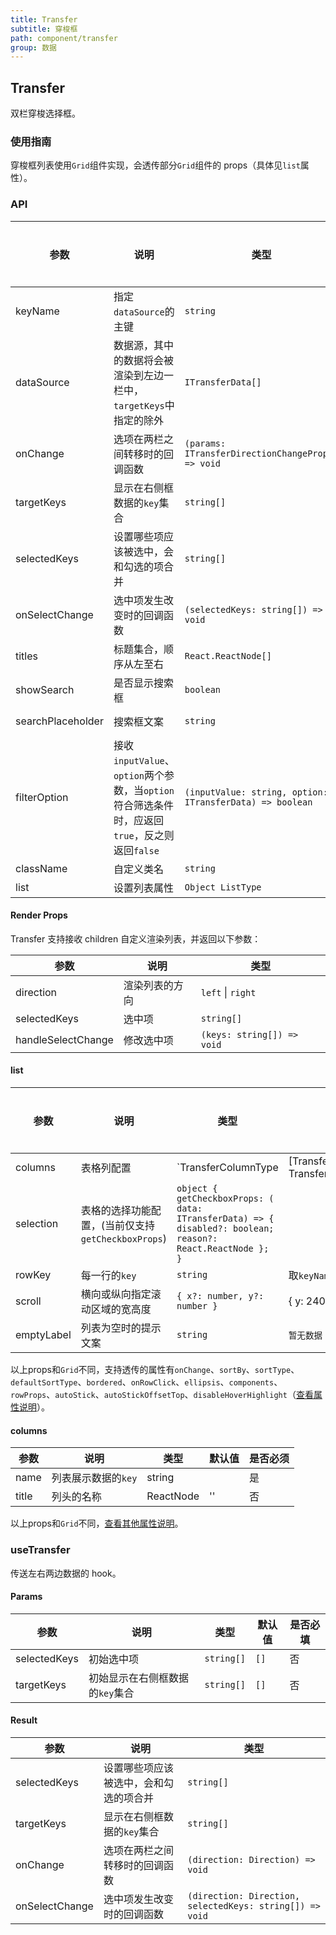 ```yaml
---
title: Transfer
subtitle: 穿梭框
path: component/transfer
group: 数据
---
```


## Transfer

双栏穿梭选择框。

### 使用指南

穿梭框列表使用`Grid`组件实现，会透传部分`Grid`组件的 props（具体见`list`属性）。

### API

| 参数              | 说明                                                                                          | 类型                                                     | 默认值                 | 备选值 | 是否必填 |
| ----------------- | --------------------------------------------------------------------------------------------- | -------------------------------------------------------- | ---------------------- | ------ | -------- |
| keyName           | 指定`dataSource`的主键                                                                        | `string`                                                 |                        |        | 是       |
| dataSource        | 数据源，其中的数据将会被渲染到左边一栏中，`targetKeys`中指定的除外                            | `ITransferData[]`                                        |                        |        | 是       |
| onChange          | 选项在两栏之间转移时的回调函数                                                                | `(params: ITransferDirectionChangeProps) => void`        |                        |        | 是       |
| targetKeys        | 显示在右侧框数据的`key`集合                                                                   | `string[]`                                               | `[]`                   |        | 否       |
| selectedKeys      | 设置哪些项应该被选中，会和勾选的项合并                                                        | `string[]`                                               | `[]`                   |        | 否       |
| onSelectChange    | 选中项发生改变时的回调函数                                                                    | `(selectedKeys: string[]) => void`                       |                        |        | 否       |
| titles            | 标题集合，顺序从左至右                                                                        | `React.ReactNode[]`                                      | `['Source', 'Target']` |        | 否       |
| showSearch        | 是否显示搜索框                                                                                | `boolean`                                                | `false`                | `true` | 否       |
| searchPlaceholder | 搜索框文案                                                                                    | `string`                                                 | `请输入搜索内容`       |        | 否       |
| filterOption      | 接收`inputValue`、`option`两个参数，当`option`符合筛选条件时，应返回`true`，反之则返回`false` | `(inputValue: string, option: ITransferData) => boolean` |                        |        | 否       |
| className         | 自定义类名                                                                                    | `string`                                                 | ''                     |        | 否       |
| list              | 设置列表属性                                                                                  | `Object ListType`                                               |                        |        | 否       |

#### Render Props

Transfer 支持接收 children 自定义渲染列表，并返回以下参数：

| 参数               | 说明           | 类型                       |
| ------------------ | -------------- | -------------------------- |
| direction          | 渲染列表的方向 | `left` \| `right`          |
| selectedKeys       | 选中项         | `string[]`                 |  |
| handleSelectChange | 修改选中项     | `(keys: string[]) => void` |

#### list

| 参数       | 说明                                               | 类型                                                                                                       | 默认值          | 备选值 | 是否必填 |
| ---------- | -------------------------------------------------- | ---------------------------------------------------------------------------------------------------------- | --------------- | ------ | -------- |
| columns    | 表格列配置                                         | `TransferColumnType | [TransferColumnType, TransferColumnType]`                                            |                 |        | 是       |
| selection  | 表格的选择功能配置，(当前仅支持`getCheckboxProps`) | `object { getCheckboxProps: ( data: ITransferData) => { disabled?: boolean; reason?: React.ReactNode }; }` |                 |        | 否       |
| rowKey     | 每一行的`key`                                      | `string`                                                                                                   | 取`keyName`的值 |        | 否       |
| scroll     | 横向或纵向指定滚动区域的宽高度                     | `{ x?: number, y?: number }`                                                                               | { y: 240 }      |        | 否       |
| emptyLabel | 列表为空时的提示文案                               | `string`                                                                                                   | `暂无数据`      |        | 否       |

以上props和`Grid`不同，支持透传的属性有`onChange`、`sortBy`、`sortType`、`defaultSortType`、`bordered`、`onRowClick`、`ellipsis`、`components`、`rowProps`、`autoStick`、`autoStickOffsetTop`、`disableHoverHighlight`（[查看属性说明](/zh/component/grid#api)）。

#### columns

| 参数        | 说明                                                              | 类型                                                                                                                 | 默认值 | 是否必须 |
| ----------- | ----------------------------------------------------------------- | -------------------------------------------------------------------------------------------------------------------- | ------ | -------- |
| name        | 列表展示数据的`key`                                               | string                                                                                                               |        | 是       |
| title       | 列头的名称                                                        | ReactNode                                                                                                            | ''     | 否       |
以上props和`Grid`不同，[查看其他属性说明](/zh/component/grid#columns)。

### useTransfer

传送左右两边数据的 hook。

#### Params

| 参数         | 说明                            | 类型       | 默认值 | 是否必填 |
| ------------ | ------------------------------- | ---------- | ------ | -------- |
| selectedKeys | 初始选中项                      | `string[]` | `[]`   | 否       |
| targetKeys   | 初始显示在右侧框数据的`key`集合 | `string[]` | `[]`   | 否       |

#### Result

| 参数           | 说明                                   | 类型                                                     |
| -------------- | -------------------------------------- | -------------------------------------------------------- |
| selectedKeys   | 设置哪些项应该被选中，会和勾选的项合并 | `string[]`                                               |
| targetKeys     | 显示在右侧框数据的`key`集合            | `string[]`                                               |
| onChange       | 选项在两栏之间转移时的回调函数         | `(direction: Direction) => void`                         |
| onSelectChange | 选中项发生改变时的回调函数             | `(direction: Direction, selectedKeys: string[]) => void` |
